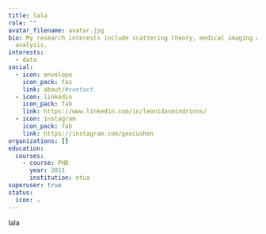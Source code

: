 ```yaml
---
title: lala
role: ""
avatar_filename: avatar.jpg
bio: My research interests include scattering theory, medical imaging and data
  analysis.
interests:
  - data
social:
  - icon: envelope
    icon_pack: fas
    link: about/#contact
  - icon: linkedin
    icon_pack: fab
    link: https://www.linkedin.com/in/leonidasmindrinos/
  - icon: instagram
    icon_pack: fab
    link: https://instagram.com/geocushen
organizations: []
education:
  courses:
    - course: PHD
      year: 2011
      institution: ntua
superuser: true
status:
  icon: ☕️
---
```

lala